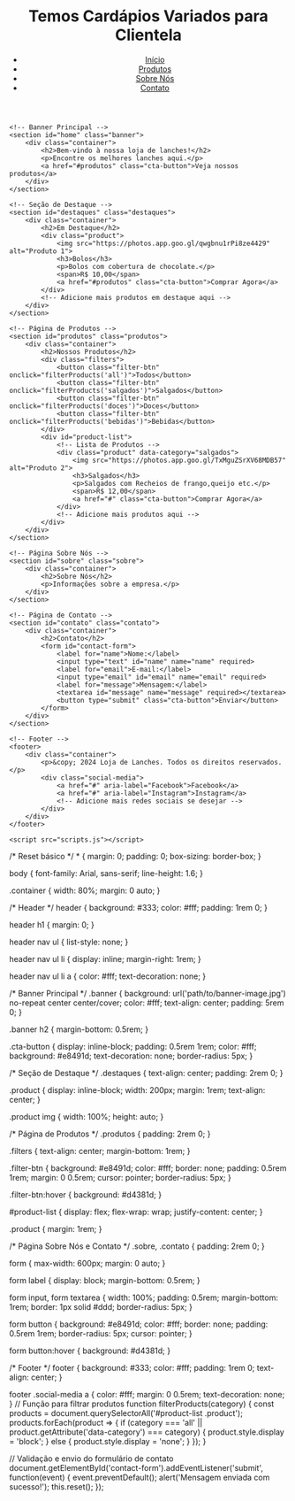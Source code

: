 <html lang="pt-BR">
<head>
    <meta charset="UTF-8">
    <meta name="viewport" content="width=device-width, initial-scale=1.0">
    <title>Heleena's Doces e Salgados</title>
    <link rel="stylesheet" href="styles.css">
</head>
<body>
    <!-- Header -->
    <header>
        <div class="container">
            <h1>Temos Cardápios Variados para Clientela</h1>
            <nav>
                <ul>
                    <li><a href="#home">Início</a></li>
                    <li><a href="#produtos">Produtos</a></li>
                    <li><a href="#sobre">Sobre Nós</a></li>
                    <li><a href="#contato">Contato</a></li>
                </ul>
            </nav>
        </div>
    </header>

    <!-- Banner Principal -->
    <section id="home" class="banner">
        <div class="container">
            <h2>Bem-vindo à nossa loja de lanches!</h2>
            <p>Encontre os melhores lanches aqui.</p>
            <a href="#produtos" class="cta-button">Veja nossos produtos</a>
        </div>
    </section>

    <!-- Seção de Destaque -->
    <section id="destaques" class="destaques">
        <div class="container">
            <h2>Em Destaque</h2>
            <div class="product">
                <img src="https://photos.app.goo.gl/qwgbnu1rPi8ze4429" alt="Produto 1">
                <h3>Bolos</h3>
                <p>Bolos com cobertura de chocolate.</p>
                <span>R$ 10,00</span>
                <a href="#produtos" class="cta-button">Comprar Agora</a>
            </div>
            <!-- Adicione mais produtos em destaque aqui -->
        </div>
    </section>

    <!-- Página de Produtos -->
    <section id="produtos" class="produtos">
        <div class="container">
            <h2>Nossos Produtos</h2>
            <div class="filters">
                <button class="filter-btn" onclick="filterProducts('all')">Todos</button>
                <button class="filter-btn" onclick="filterProducts('salgados')">Salgados</button>
                <button class="filter-btn" onclick="filterProducts('doces')">Doces</button>
                <button class="filter-btn" onclick="filterProducts('bebidas')">Bebidas</button>
            </div>
            <div id="product-list">
                <!-- Lista de Produtos -->
                <div class="product" data-category="salgados">
                    <img src="https://photos.app.goo.gl/TxMguZSrXV68MDB57" alt="Produto 2">
                    <h3>Salgados</h3>
                    <p>Salgados com Recheios de frango,queijo etc.</p>
                    <span>R$ 12,00</span>
                    <a href="#" class="cta-button">Comprar Agora</a>
                </div>
                <!-- Adicione mais produtos aqui -->
            </div>
        </div>
    </section>

    <!-- Página Sobre Nós -->
    <section id="sobre" class="sobre">
        <div class="container">
            <h2>Sobre Nós</h2>
            <p>Informações sobre a empresa.</p>
        </div>
    </section>

    <!-- Página de Contato -->
    <section id="contato" class="contato">
        <div class="container">
            <h2>Contato</h2>
            <form id="contact-form">
                <label for="name">Nome:</label>
                <input type="text" id="name" name="name" required>
                <label for="email">E-mail:</label>
                <input type="email" id="email" name="email" required>
                <label for="message">Mensagem:</label>
                <textarea id="message" name="message" required></textarea>
                <button type="submit" class="cta-button">Enviar</button>
            </form>
        </div>
    </section>

    <!-- Footer -->
    <footer>
        <div class="container">
            <p>&copy; 2024 Loja de Lanches. Todos os direitos reservados.</p>
            <div class="social-media">
                <a href="#" aria-label="Facebook">Facebook</a>
                <a href="#" aria-label="Instagram">Instagram</a>
                <!-- Adicione mais redes sociais se desejar -->
            </div>
        </div>
    </footer>

    <script src="scripts.js"></script>
</body>
</html>
/* Reset básico */
* {
    margin: 0;
    padding: 0;
    box-sizing: border-box;
}

body {
    font-family: Arial, sans-serif;
    line-height: 1.6;
}

.container {
    width: 80%;
    margin: 0 auto;
}

/* Header */
header {
    background: #333;
    color: #fff;
    padding: 1rem 0;
}

header h1 {
    margin: 0;
}

header nav ul {
    list-style: none;
}

header nav ul li {
    display: inline;
    margin-right: 1rem;
}

header nav ul li a {
    color: #fff;
    text-decoration: none;
}

/* Banner Principal */
.banner {
    background: url('path/to/banner-image.jpg') no-repeat center center/cover;
    color: #fff;
    text-align: center;
    padding: 5rem 0;
}

.banner h2 {
    margin-bottom: 0.5rem;
}

.cta-button {
    display: inline-block;
    padding: 0.5rem 1rem;
    color: #fff;
    background: #e8491d;
    text-decoration: none;
    border-radius: 5px;
}

/* Seção de Destaque */
.destaques {
    text-align: center;
    padding: 2rem 0;
}

.product {
    display: inline-block;
    width: 200px;
    margin: 1rem;
    text-align: center;
}

.product img {
    width: 100%;
    height: auto;
}

/* Página de Produtos */
.produtos {
    padding: 2rem 0;
}

.filters {
    text-align: center;
    margin-bottom: 1rem;
}

.filter-btn {
    background: #e8491d;
    color: #fff;
    border: none;
    padding: 0.5rem 1rem;
    margin: 0 0.5rem;
    cursor: pointer;
    border-radius: 5px;
}

.filter-btn:hover {
    background: #d4381d;
}

#product-list {
    display: flex;
    flex-wrap: wrap;
    justify-content: center;
}

.product {
    margin: 1rem;
}

/* Página Sobre Nós e Contato */
.sobre, .contato {
    padding: 2rem 0;
}

form {
    max-width: 600px;
    margin: 0 auto;
}

form label {
    display: block;
    margin-bottom: 0.5rem;
}

form input, form textarea {
    width: 100%;
    padding: 0.5rem;
    margin-bottom: 1rem;
    border: 1px solid #ddd;
    border-radius: 5px;
}

form button {
    background: #e8491d;
    color: #fff;
    border: none;
    padding: 0.5rem 1rem;
    border-radius: 5px;
    cursor: pointer;
}

form button:hover {
    background: #d4381d;
}

/* Footer */
footer {
    background: #333;
    color: #fff;
    padding: 1rem 0;
    text-align: center;
}

footer .social-media a {
    color: #fff;
    margin: 0 0.5rem;
    text-decoration: none;
}
// Função para filtrar produtos
function filterProducts(category) {
    const products = document.querySelectorAll('#product-list .product');
    products.forEach(product => {
        if (category === 'all' || product.getAttribute('data-category') === category) {
            product.style.display = 'block';
        } else {
            product.style.display = 'none';
        }
    });
}

// Validação e envio do formulário de contato
document.getElementById('contact-form').addEventListener('submit', function(event) {
    event.preventDefault();
    alert('Mensagem enviada com sucesso!');
    this.reset();
});


